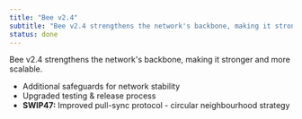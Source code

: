 ```yaml
---
title: "Bee v2.4"
subtitle: "Bee v2.4 strengthens the network's backbone, making it stronger and more scalable."
status: done
---
```


Bee v2.4 strengthens the network's backbone, making it stronger and more scalable.

- Additional safeguards for network stability
- Upgraded testing & release process
- **SWIP47:** Improved pull-sync protocol - circular neighbourhood strategy
